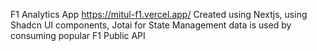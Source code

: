 F1 Analytics App https://mitul-f1.vercel.app/ Created using Nextjs, using Shadcn UI components, Jotai for State Management data is used by consuming popular F1 Public API
